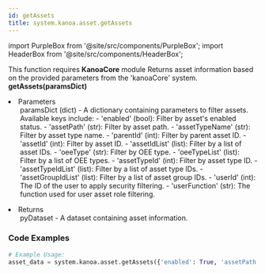 ```yaml
---
id: getAssets
title: system.kanoa.asset.getAssets
---
```


import PurpleBox from '@site/src/components/PurpleBox';
import HeaderBox from '@site/src/components/HeaderBox';

<PurpleBox>This function requires <b>KanoaCore</b> module</PurpleBox>
<HeaderBox header="Description">Returns asset information based on the provided parameters from the 'kanoaCore' system.</HeaderBox>
<HeaderBox header="Syntax">
    <b>getAssets(paramsDict)</b>
    <li> Parameters <br />
        <ul>paramsDict (dict) - A dictionary containing parameters to filter assets. Available keys include:
            - 'enabled' (bool): Filter by asset's enabled status.
            - 'assetPath' (str): Filter by asset path.
            - 'assetTypeName' (str): Filter by asset type name.
            - 'parentId' (int): Filter by parent asset ID.
            - 'assetId' (int): Filter by asset ID.
            - 'assetIdList' (list): Filter by a list of asset IDs.
            - 'oeeType' (str): Filter by OEE type.
            - 'oeeTypeList' (list): Filter by a list of OEE types.
            - 'assetTypeId' (int): Filter by asset type ID.
            - 'assetTypeIdList' (list): Filter by a list of asset type IDs.
            - 'assetGroupIdList' (list): Filter by a list of asset group IDs.
            - 'userId' (int): The ID of the user to apply security filtering.
            - 'userFunction' (str): The function used for user asset role filtering.
        </ul>
    </li>
    <li> Returns <br />
        <ul>pyDataset - A dataset containing asset information.</ul>
    </li>
</HeaderBox>

### Code Examples

```python
# Example Usage:
asset_data = system.kanoa.asset.getAssets({'enabled': True, 'assetPath': 'Kanoa Industries%', 'assetId': 1})




